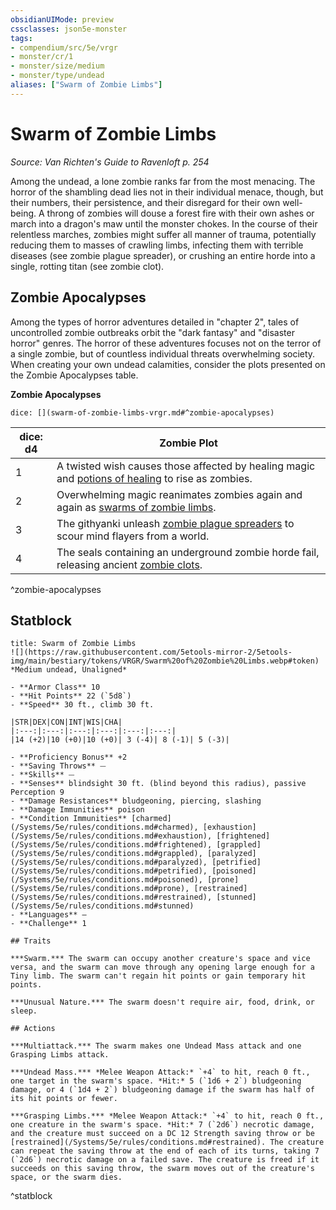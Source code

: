 ```yaml
---
obsidianUIMode: preview
cssclasses: json5e-monster
tags:
- compendium/src/5e/vrgr
- monster/cr/1
- monster/size/medium
- monster/type/undead
aliases: ["Swarm of Zombie Limbs"]
---
```

# Swarm of Zombie Limbs
*Source: Van Richten's Guide to Ravenloft p. 254*  

Among the undead, a lone zombie ranks far from the most menacing. The horror of the shambling dead lies not in their individual menace, though, but their numbers, their persistence, and their disregard for their own well-being. A throng of zombies will douse a forest fire with their own ashes or march into a dragon's maw until the monster chokes. In the course of their relentless marches, zombies might suffer all manner of trauma, potentially reducing them to masses of crawling limbs, infecting them with terrible diseases (see zombie plague spreader), or crushing an entire horde into a single, rotting titan (see zombie clot).

## Zombie Apocalypses

Among the types of horror adventures detailed in "chapter 2", tales of uncontrolled zombie outbreaks orbit the "dark fantasy" and "disaster horror" genres. The horror of these adventures focuses not on the terror of a single zombie, but of countless individual threats overwhelming society. When creating your own undead calamities, consider the plots presented on the Zombie Apocalypses table.

**Zombie Apocalypses**

`dice: [](swarm-of-zombie-limbs-vrgr.md#^zombie-apocalypses)`

| dice: d4 | Zombie Plot |
|----------|-------------|
| 1 | A twisted wish causes those affected by healing magic and [potions of healing](/Systems/5e/items/potion-of-healing.md) to rise as zombies. |
| 2 | Overwhelming magic reanimates zombies again and again as [swarms of zombie limbs](/Systems/5e/bestiary/undead/swarm-of-zombie-limbs-vrgr.md). |
| 3 | The githyanki unleash [zombie plague spreaders](/Systems/5e/bestiary/undead/zombie-plague-spreader-vrgr.md) to scour mind flayers from a world. |
| 4 | The seals containing an underground zombie horde fail, releasing ancient [zombie clots](/Systems/5e/bestiary/undead/zombie-clot-vrgr.md). |
^zombie-apocalypses

## Statblock

```ad-statblock
title: Swarm of Zombie Limbs
![](https://raw.githubusercontent.com/5etools-mirror-2/5etools-img/main/bestiary/tokens/VRGR/Swarm%20of%20Zombie%20Limbs.webp#token)
*Medium undead, Unaligned*

- **Armor Class** 10
- **Hit Points** 22 (`5d8`)
- **Speed** 30 ft., climb 30 ft.

|STR|DEX|CON|INT|WIS|CHA|
|:---:|:---:|:---:|:---:|:---:|:---:|
|14 (+2)|10 (+0)|10 (+0)| 3 (-4)| 8 (-1)| 5 (-3)|

- **Proficiency Bonus** +2
- **Saving Throws** ⏤
- **Skills** ⏤
- **Senses** blindsight 30 ft. (blind beyond this radius), passive Perception 9
- **Damage Resistances** bludgeoning, piercing, slashing
- **Damage Immunities** poison
- **Condition Immunities** [charmed](/Systems/5e/rules/conditions.md#charmed), [exhaustion](/Systems/5e/rules/conditions.md#exhaustion), [frightened](/Systems/5e/rules/conditions.md#frightened), [grappled](/Systems/5e/rules/conditions.md#grappled), [paralyzed](/Systems/5e/rules/conditions.md#paralyzed), [petrified](/Systems/5e/rules/conditions.md#petrified), [poisoned](/Systems/5e/rules/conditions.md#poisoned), [prone](/Systems/5e/rules/conditions.md#prone), [restrained](/Systems/5e/rules/conditions.md#restrained), [stunned](/Systems/5e/rules/conditions.md#stunned)
- **Languages** —
- **Challenge** 1

## Traits

***Swarm.*** The swarm can occupy another creature's space and vice versa, and the swarm can move through any opening large enough for a Tiny limb. The swarm can't regain hit points or gain temporary hit points.

***Unusual Nature.*** The swarm doesn't require air, food, drink, or sleep.

## Actions

***Multiattack.*** The swarm makes one Undead Mass attack and one Grasping Limbs attack.

***Undead Mass.*** *Melee Weapon Attack:* `+4` to hit, reach 0 ft., one target in the swarm's space. *Hit:* 5 (`1d6 + 2`) bludgeoning damage, or 4 (`1d4 + 2`) bludgeoning damage if the swarm has half of its hit points or fewer.

***Grasping Limbs.*** *Melee Weapon Attack:* `+4` to hit, reach 0 ft., one creature in the swarm's space. *Hit:* 7 (`2d6`) necrotic damage, and the creature must succeed on a DC 12 Strength saving throw or be [restrained](/Systems/5e/rules/conditions.md#restrained). The creature can repeat the saving throw at the end of each of its turns, taking 7 (`2d6`) necrotic damage on a failed save. The creature is freed if it succeeds on this saving throw, the swarm moves out of the creature's space, or the swarm dies.
```
^statblock